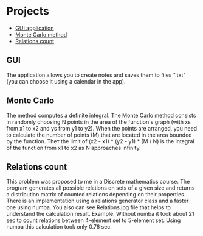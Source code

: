 # Projects

- [GUI application](#GUI)
- [Monte Carlo method](#Monte-Carlo)
- [Relations count](#Relations-count)

## GUI
  The application allows you to create notes and saves them to files "<date>.txt" (you can choose it using a calendar in the app).
  
## Monte Carlo
  The method computes a definite integral. The Monte Carlo method consists in randomly choosing N points in the area of the function's graph (with xs from x1 to x2 and ys from y1 to y2). When the points are arranged, you need to calculate the number of points (M) that are located in the area bounded by the function. Theт the limit of (x2 - x1) * (y2 - y1) * (M / N) is the integral of the function from x1 to x2 as N approaches infinity.
  
## Relations count
  This problem was proposed to me in a Discrete mathematics course. The program generates all possible relations on sets of a given size and returns a distribution matrix of counted relations depending on their properties. There is an implementation using a relations generator class and a faster one using numba. You also can see Relations.jpg file that helps to understand the calculation result.
  Example:
    Without numba it took about 21 sec to count relations between 4-element set to 5-element set.
    Using numba this calculation took only 0.76 sec.
